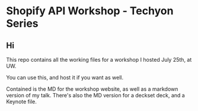 # Shopify API Workshop - Techyon Series

## Hi

This repo contains all the working files for a workshop I hosted July 25th, at UW.

You can use this, and host it if you want as well.

Contained is the MD for the workshop website, as well as a markdown version of my talk. There's also the MD version for a deckset deck, and a Keynote file.

